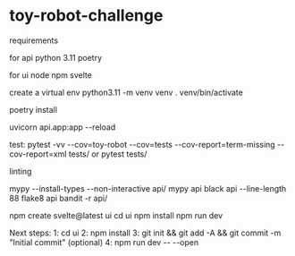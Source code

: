 # toy-robot-challenge


requirements

for api
python 3.11
poetry

for ui
node
npm
svelte

create a virtual env
python3.11 -m venv venv
. venv/bin/activate


poetry install

uvicorn api.app:app --reload

test:
	pytest -vv --cov=toy-robot --cov=tests --cov-report=term-missing --cov-report=xml  tests/
	or
	pytest tests/

linting

mypy --install-types --non-interactive api/
mypy api
black api --line-length 88
flake8 api
bandit -r api/


npm create svelte@latest ui
cd ui
npm install
npm run dev

Next steps:
  1: cd ui
  2: npm install
  3: git init && git add -A && git commit -m "Initial commit" (optional)
  4: npm run dev -- --open